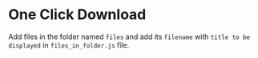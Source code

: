 # One Click Download

Add files in the folder named `files` and add its `filename` with `title to be displayed` in `files_in_folder.js` file.
